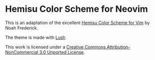 Hemisu Color Scheme for Neovim
===

This is an adaptation of the excellent [Hemisu Color Scheme for Vim](https://noahfrederick.com/vim-color-scheme-hemisu/) by Noah Frederick.

The theme is made with [Lush](https://github.com/rktjmp/lush.nvim)


This work is licensed under a [Creative Commons Attribution-NonCommercial 3.0 Unported License](https://creativecommons.org/licenses/by-nc/3.0/).

